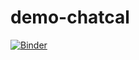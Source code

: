 # demo-chatcal

[![Binder](https://mybinder.org/badge_logo.svg)](https://mybinder.org/v2/gh/Calpro35/demo-chatcal/blob/main/README.md/HEAD)
